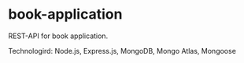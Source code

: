 # book-application

REST-API for book application.

Technologird: Node.js, Express.js, MongoDB, Mongo Atlas, Mongoose
